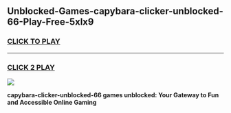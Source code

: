 
## Unblocked-Games-capybara-clicker-unblocked-66-Play-Free-5xlx9
<h3>
<a href="https://premium76.site?title=capybara-clicker-unblocked-66&ref=23A">CLICK TO PLAY</a></h3>
<hr>

<h3>
<a href="https://premium76.site?title=capybara-clicker-unblocked-66&ref=23A">CLICK 2 PLAY</a>
  
</h3>

<a href="https://premium76.site?title=capybara-clicker-unblocked-66&ref=23A"><img src="https://clearcache.store/games.png"></a>


**capybara-clicker-unblocked-66 games unblocked: Your Gateway to Fun and Accessible Online Gaming**
